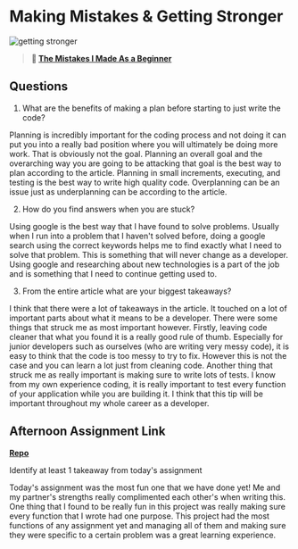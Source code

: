 # Making Mistakes & Getting Stronger

![getting stronger](https://bcw.blob.core.windows.net/public/img/lesson-images/js-bootcamp-logo.jpg)

> **📖 [The Mistakes I Made As a Beginner](https://codeworksacademy.com/fs-student-guide/resources/wk2/06-Coding-Mistakes)**

## Questions

1. What are the benefits of making a plan before starting to just write the code?

Planning is incredibly important for the coding process and not doing it can put you into a really bad position where you will ultimately be doing more work. That is obviously not the goal. Planning an overall goal and the overarching way you are going to be attacking that goal is the best way to plan according to the article. Planning in small increments, executing, and testing is the best way to write high quality code. Overplanning can be an issue just as underplanning can be according to the article. 

2. How do you find answers when you are stuck?

Using google is the best way that I have found to solve problems. Usually when I run into a problem that I haven't solved before, doing a google search using the correct keywords helps me to find exactly what I need to solve that problem. This is something that will never change as a developer. Using google and researching about new technologies is a part of the job and is something that I need to continue getting used to.

3. From the entire article what are your biggest takeaways?

I think that there were a lot of takeaways in the article. It touched on a lot of important parts about what it means to be a developer. There were some things that struck me as most important however. Firstly, leaving code cleaner that what you found it is a really good rule of thumb. Especially for junior developers such as ourselves (who are writing very messy code), it is easy to think that the code is too messy to try to fix. However this is not the case and you can learn a lot just from cleaning code. Another thing that struck me as really important is making sure to write lots of tests. I know from my own experience coding, it is really important to test every function of your application while you are building it. I think that this tip will be important throughout my whole career as a developer.

## Afternoon Assignment Link

**[Repo](https://github.com/CALEBELLIOTT/monster-fight-game-w2d4)**

Identify at least 1 takeaway from today's assignment

Today's assignment was the most fun one that we have done yet! Me and my partner's strengths really complimented each other's when writing this. One thing that I found to be really fun in this project was really making sure every function that I wrote had one purpose. This project had the most functions of any assignment yet and managing all of them and making sure they were specific to a certain problem was a great learning experience. 
